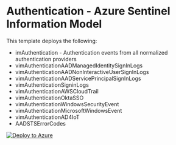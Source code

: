 # Authentication - Azure Sentinel Information Model

This template deploys the following:
* imAuthentication - Authentication events from all normalized authentication providers
* vimAuthenticationAADManagedIdentitySignInLogs
* vimAuthenticationAADNonInteractiveUserSignInLogs
* vimAuthenticationAADServicePrincipalSignInLogs
* vimAuthenticationSigninLogs
* vimAuthenticationAWSCloudTrail
* vimAuthenticationOktaSSO
* vimAuthenticationWindowsSecurityEvent
* vimAuthenticationMicrosoftWindowsEvent
* vimAuthenticationAD4IoT
* AADSTSErrorCodes


[![Deploy to Azure](https://aka.ms/deploytoazurebutton)](https://aka.ms/AzSentinelAuthenticationARM)

